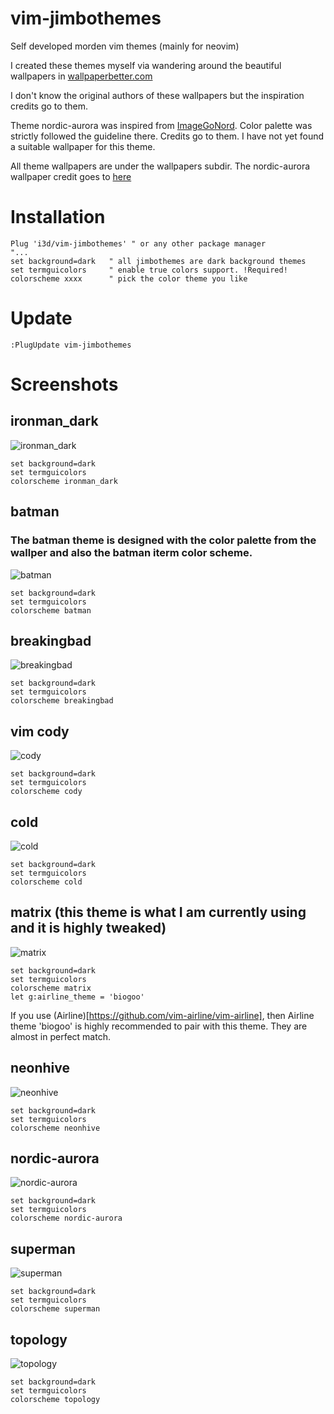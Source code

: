 # vim-jimbothemes

Self developed morden vim themes (mainly for neovim)

I created these themes myself via wandering around the beautiful wallpapers in
[wallpaperbetter.com](https://www.wallpaperbetter.com/)

I don't know the original authors of these wallpapers but the inspiration credits go to them.

Theme nordic-aurora was inspired from [ImageGoNord](https://github.com/Schrodinger-Hat/ImageGoNord). Color palette was strictly followed the guideline there. Credits go to them. I have not yet found a suitable wallpaper for this theme.

All theme wallpapers are under the wallpapers subdir. The nordic-aurora wallpaper credit goes to [here](https://www.reddit.com/r/nordtheme/comments/f1dyk2/made_this_wallpaper_from_a_graphic_on_nords/)

# Installation

```VimL
Plug 'i3d/vim-jimbothemes' " or any other package manager
"...
set background=dark   " all jimbothemes are dark background themes
set termguicolors     " enable true colors support. !Required!
colorscheme xxxx      " pick the color theme you like
```

# Update

```VimL
:PlugUpdate vim-jimbothemes
```

# Screenshots

## ironman_dark

![ironman_dark](https://i.imgur.com/v5kJhUg.png)

```VimL
set background=dark
set termguicolors
colorscheme ironman_dark
```

## batman

### The batman theme is designed with the color palette from the wallper and also the batman iterm color scheme.

![batman](https://i.imgur.com/rapKJYC.png)

```VimL
set background=dark
set termguicolors
colorscheme batman
```

## breakingbad

![breakingbad](https://i.imgur.com/rloXtV6.png)

```VimL
set background=dark
set termguicolors
colorscheme breakingbad
```

## vim cody

![cody](https://i.imgur.com/ubvYrsl.png)

```VimL
set background=dark
set termguicolors
colorscheme cody
```

## cold

![cold](https://i.imgur.com/RqxJiJA.png)

```VimL
set background=dark
set termguicolors
colorscheme cold
```

## matrix (**this theme is what I am currently using and it is highly tweaked**)

![matrix](https://i.imgur.com/KUufucp.png)

```VimL
set background=dark
set termguicolors
colorscheme matrix
let g:airline_theme = 'biogoo'
```

If you use (Airline)[https://github.com/vim-airline/vim-airline], then Airline theme 'biogoo' is highly recommended to pair with this theme. They are almost in perfect match.

## neonhive

![neonhive](https://i.imgur.com/1p1gG8p.png)

```VimL
set background=dark
set termguicolors
colorscheme neonhive
```

## nordic-aurora

![nordic-aurora](https://i.imgur.com/q305nZB.png)

```VimL
set background=dark
set termguicolors
colorscheme nordic-aurora
```

## superman

![superman](https://i.imgur.com/PeuTMmW.png)

```VimL
set background=dark
set termguicolors
colorscheme superman
```

## topology

![topology](https://i.imgur.com/uCXxfUp.png)

```VimL
set background=dark
set termguicolors
colorscheme topology
```
